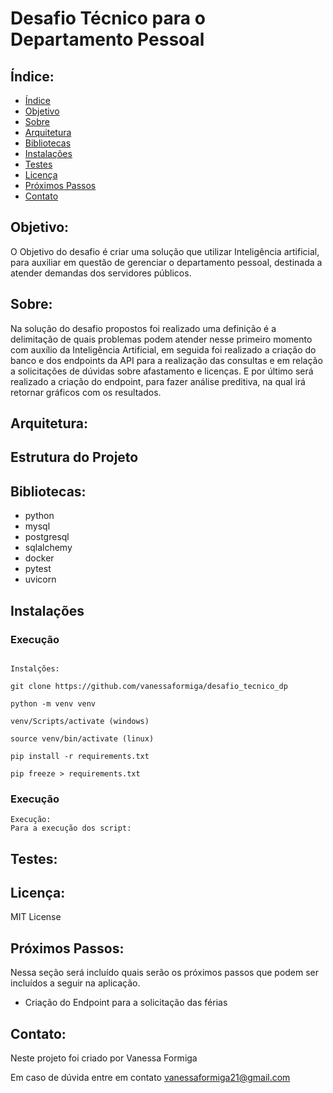 # Desafio Técnico para o Departamento Pessoal

## Índice:

- [Índice](#indice)
- [Objetivo](#objetivo)
- [Sobre](#sobre)
- [Arquitetura](#arquitetura)
- [Bibliotecas](#bibliotecas)
- [Instalações](#instalações)
- [Testes](#testes)
- [Licença](#licença)
- [Próximos Passos](#próximos-passos)
- [Contato](#contato)

## Objetivo:

O Objetivo do desafio é criar uma solução que utilizar Inteligência artificial, para auxiliar em questão de gerenciar o departamento pessoal, destinada a atender demandas dos servidores públicos.

## Sobre:

Na solução do desafio propostos foi realizado uma definição é a delimitação de quais problemas podem atender nesse primeiro momento com auxílio da Inteligência Artificial, em seguida foi realizado a criação do banco e dos endpoints da API para a realização das consultas e em relação a solicitações de dúvidas sobre afastamento e licenças. E por último será realizado a criação do endpoint, para fazer análise preditiva, na qual irá retornar gráficos com os resultados.

## Arquitetura:

## Estrutura do Projeto


## Bibliotecas:

- python
- mysql
- postgresql
- sqlalchemy
- docker
- pytest
- uvicorn  


## Instalações

### Execução

``````

Instalções:

git clone https://github.com/vanessaformiga/desafio_tecnico_dp

python -m venv venv

venv/Scripts/activate (windows)

source venv/bin/activate (linux)

pip install -r requirements.txt

pip freeze > requirements.txt

``````
### Execução

``````
Execução:
Para a execução dos script:

``````

## Testes:

## Licença:

MIT License

## Próximos Passos:

Nessa seção será incluído quais serão os próximos passos que podem ser incluídos a seguir na aplicação.

- Criação do Endpoint para a solicitação das férias


## Contato:

Neste projeto foi criado por Vanessa Formiga

Em caso de dúvida entre em contato vanessaformiga21@gmail.com